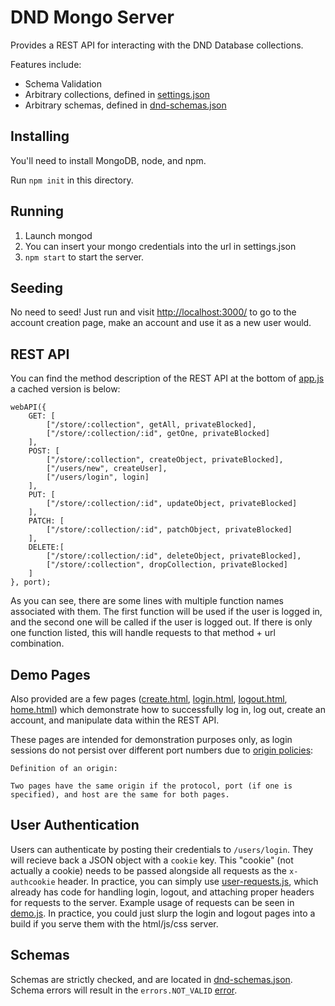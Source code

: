 # DND Mongo Server

Provides a REST API for interacting with the DND Database collections.

Features include:
- Schema Validation
- Arbitrary collections, defined in [settings.json](settings.json)
- Arbitrary schemas, defined in [dnd-schemas.json](dnd-schemas.json)


## Installing

You'll need to install MongoDB, node, and npm.

Run `npm init` in this directory.


## Running

1. Launch mongod
2. You can insert your mongo credentials into the url in settings.json
3. `npm start` to start the server. 


## Seeding

No need to seed! Just run and visit [http://localhost:3000/](http://localhost:3000/) to go to the account creation page, make an account and use it as a new user would.


## REST API

You can find the method description of the REST API at the bottom of [app.js](app.js) a cached version is below:

	webAPI({
		GET: [
			["/store/:collection", getAll, privateBlocked],
			["/store/:collection/:id", getOne, privateBlocked]
		],
		POST: [
			["/store/:collection", createObject, privateBlocked],
			["/users/new", createUser],
			["/users/login", login]
		],
		PUT: [
			["/store/:collection/:id", updateObject, privateBlocked]
		],
		PATCH: [
			["/store/:collection/:id", patchObject, privateBlocked]
		],
		DELETE:[
			["/store/:collection/:id", deleteObject, privateBlocked],
			["/store/:collection", dropCollection, privateBlocked]
		]
	}, port);

As you can see, there are some lines with multiple function names associated with them. The first function will be used if the user is logged in, and the second one will be called if the user is logged out. If there is only one function listed, this will handle requests to that method + url combination.


## Demo Pages

Also provided are a few pages ([create.html](http://localhost:3001/create.html), [login.html](http://localhost:3001/login.html), [logout.html](http://localhost:3001/logout.html), [home.html](http://localhost:3001/home.html)) which demonstrate how to successfully log in, log out, create an account, and manipulate data within the REST API. 

These pages are intended for demonstration purposes only, as login sessions do not persist over different port numbers due to [origin policies](https://developer.mozilla.org/en-US/docs/Web/JavaScript/Same_origin_policy_for_JavaScript):

	Definition of an origin:

	Two pages have the same origin if the protocol, port (if one is specified), and host are the same for both pages.


## User Authentication

Users can authenticate by posting their credentials to `/users/login`. They will recieve back a JSON object with a `cookie` key. This "cookie" (not actually a cookie) needs to be passed alongside all requests as the `x-authcookie` header. In practice, you can simply use [user-requests.js](public/js/user-requests.js), which already has code for handling login, logout, and attaching proper headers for requests to the server. Example usage of requests can be seen in [demo.js](public/js/demo.js). In practice, you could just slurp the login and logout pages into a build if you serve them with the html/js/css server.

## Schemas

Schemas are strictly checked, and are located in [dnd-schemas.json](dnd-schemas.json). Schema errors will result in the `errors.NOT_VALID` [error](errors.js).



